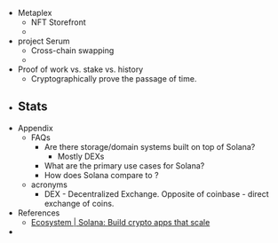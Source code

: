 - Metaplex
    - NFT Storefront
    - 
- project Serum
    - Cross-chain swapping
    - 
- Proof of work vs. stake vs. history
    - Cryptographically prove the passage of time. 
- Stats
    - 
- Appendix
    - FAQs
        - Are there storage/domain systems built on top of Solana?
            - Mostly DEXs 
        - What are the primary use cases for Solana? 
        - How does Solana compare to <x>? 
    - acronyms
        - DEX - Decentralized Exchange. Opposite of coinbase - direct exchange of coins. 
- References
    - [Ecosystem | Solana: Build crypto apps that scale](https://solana.com/ecosystem)
- 
